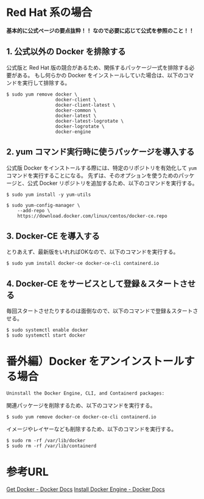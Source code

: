 

# Red Hat 系の場合
**基本的に公式ページの要点抜粋！！ なので必要に応じて公式を参照のこと！！**


## 1. 公式以外の Docker を排除する
公式版と Red Hat 版の競合があるため、関係するパッケージ一式を排除する必要がある。
もし何らかの Docker をインストールしていた場合は、以下のコマンドを実行して排除する。
```shell
$ sudo yum remove docker \
                  docker-client \
                  docker-client-latest \
                  docker-common \
                  docker-latest \
                  docker-latest-logrotate \
                  docker-logrotate \
                  docker-engine
```


## 2. yum コマンド実行時に使うパッケージを導入する
公式版 Docker をインストールする際には、特定のリポジトリを有効化して `yum` コマンドを実行することになる。
先ずは、そのオプションを使うためのパッケージと、公式 Docker リポジトリを追加するため、以下のコマンドを実行する。
```shell
$ sudo yum install -y yum-utils

$ sudo yum-config-manager \
    --add-repo \
    https://download.docker.com/linux/centos/docker-ce.repo
```


## 3. Docker-CE を導入する
とりあえず、最新版をいれればOKなので、以下のコマンドを実行する。
```shell
$ sudo yum install docker-ce docker-ce-cli containerd.io
```

## 4. Docker-CE をサービスとして登録＆スタートさせる
毎回スタートさせたりするのは面倒なので、以下のコマンドで登録＆スタートさせる。
```shell
$ sudo systemctl enable docker
$ sudo systemctl start docker
```



# 番外編）Docker をアンインストールする場合
    Uninstall the Docker Engine, CLI, and Containerd packages:
関連パッケージを削除するため、以下のコマンドを実行する。
```shell
$ sudo yum remove docker-ce docker-ce-cli containerd.io
```

イメージやレイヤーなども削除するため、以下のコマンドを実行する。
```shell
$ sudo rm -rf /var/lib/docker
$ sudo rm -rf /var/lib/containerd
```



# 参考URL
[Get Docker - Docker Docs](https://docs.docker.com/get-docker/)
[Install Docker Engine - Docker Docs](https://docs.docker.com/engine/install/)
